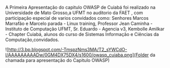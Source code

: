 A Primeira Apresentação do capitulo OWASP de Cuiabá foi realizado na Universidade de Mato Grosso,a UFMT no auditorio da FAET , com participação especial de varios convidados como: Senhores Marcos Marrafão e Marcelo parada - Linux training, Professor Jean Caminha - Instituto de Computação UFMT, Sr. Eduardo - Agencia v3, Kembolle Amilkar - Chapter Cuiabá, alunos do curso de Sistemas Informação e Ciências da Computação,convidados.

![http://3.bp.blogspot.com/-TmspzNms3MA/T2_sYWCdO-I/AAAAAAAAADw/0GM4DX75DX4/s1600/owasp_cuiaba.png](Folder da chamada para apresentação do Capitulo OWASP)